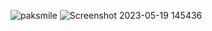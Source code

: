 
![paksmile](https://github.com/YozoraFin/YozoraFin/assets/90083018/6a1da2c4-e796-400c-b63a-28114246ef97)
![Screenshot 2023-05-19 145436](https://github.com/YozoraFin/YozoraFin/assets/90083018/db25a774-98bb-422c-98ee-15fc71ab174c)
